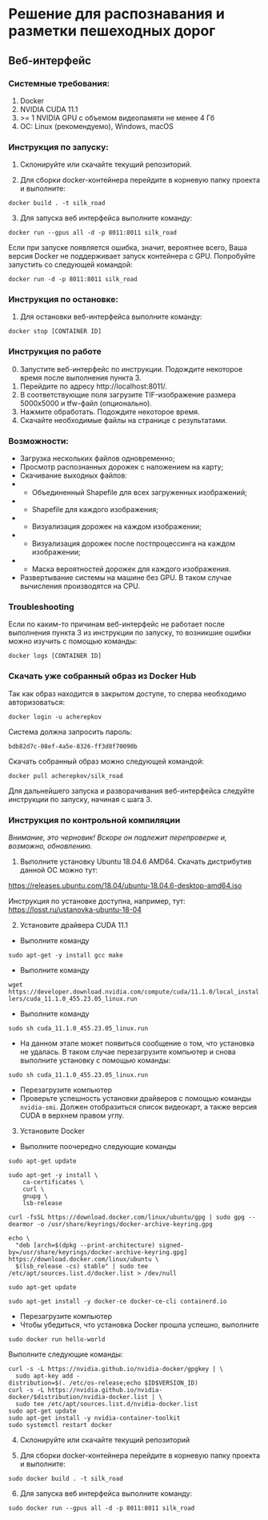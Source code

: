 # Решение для распознавания и разметки пешеходных дорог
## Веб-интерфейс
### Системные требования:
1. Docker
2. NVIDIA CUDA 11.1
3. \>= 1 NVIDIA GPU с объемом видеопамяти не менее 4 Гб
4. OC: Linux (рекомендуемо), Windows, macOS
### Инструкция по запуску:
1. Склонируйте или скачайте текущий репозиторий.

2. Для сборки docker-контейнера перейдите в корневую папку проекта и выполните:

`docker build . -t silk_road`

3. Для запуска веб интерфейса выполните команду:

`docker run --gpus all -d -p 8011:8011 silk_road`

Если при запуске появляется ошибка, значит, вероятнее всего, Ваша версия Docker не поддерживает запуск контейнера с GPU. Попробуйте запустить со следующей командой:

`docker run -d -p 8011:8011 silk_road`

### Инструкция по остановке:
1. Для остановки веб-интерфейса выполните команду:

`docker stop [CONTAINER ID]`

### Инструкция по работе
0. Запустите веб-интерфейс по инструкции. Подождите некоторое время после выполнения пункта 3.
1. Перейдите по адресу http://localhost:8011/.
2. В соответствующие поля загрузите TIF-изображение размера 5000x5000 и tfw-файл (опционально).
3. Нажмите обработать. Подождите некоторое время.
4. Скачайте необходимые файлы на странице с результатами.

### Возможности:
* Загрузка нескольких файлов одновременно;
* Просмотр распознанных дорожек с наложением на карту;
* Скачивание выходных файлов:
* * Объединенный Shapefile для всех загруженных изображений;
* * Shapefile для каждого изображения;
* * Визуализация дорожек на каждом изображении;
* * Визуализация дорожек после постпроцессинга на каждом изображении;
* * Маска вероятностей дорожек для каждого изображения.
* Развертывание системы на машине без GPU. В таком случае вычисления производятся на CPU.

### Troubleshooting
Если по каким-то причинам веб-интерфейс не работает после выполнения пункта 3 из инструкции по запуску, то возникшие ошибки можно изучить с помощью команды:

`docker logs [CONTAINER ID]`

### Скачать уже собранный образ из Docker Hub
Так как образ находится в закрытом доступе, то сперва необходимо авторизоваться:

`docker login -u acherepkov`

Система должна запросить пароль:

`bdb82d7c-08ef-4a5e-8326-ff3d8f70090b`

Скачать собранный образ можно следующей командой:

`docker pull acherepkov/silk_road`

Для дальнейшего запуска и разворачивания веб-интерфейса следуйте инструкции по запуску, начиная с шага 3.

### Инструкция по контрольной компиляции
*Внимание, это черновик! Вскоре он подлежит перепроверке и, возможно, обновлению.*

1. Выполните установку Ubuntu 18.04.6 AMD64. Скачать дистрибутив данной ОС можно тут: 

https://releases.ubuntu.com/18.04/ubuntu-18.04.6-desktop-amd64.iso

Инструкция по установке доступна, например, тут: https://losst.ru/ustanovka-ubuntu-18-04

2. Установите драйвера CUDA 11.1
* Выполните команду

`sudo apt-get -y install gcc make`

* Выполните команду

`wget https://developer.download.nvidia.com/compute/cuda/11.1.0/local_installers/cuda_11.1.0_455.23.05_linux.run`

* Выполните команду

`sudo sh cuda_11.1.0_455.23.05_linux.run`

* На данном этапе может появиться сообщение о том, что установка не удалась. В таком случае перезагрузите компьютер и снова выполните установку с помощью команды:

`sudo sh cuda_11.1.0_455.23.05_linux.run`

* Перезагрузите компьютер
* Проверьте успешность установки драйверов с помощью команды `nvidia-smi`. Должен отобразиться список видеокарт, а также версия CUDA в верхнем правом углу.

3. Установите Docker
* Выполните поочередно следующие команды
```
sudo apt-get update
```
```
sudo apt-get -y install \
    ca-certificates \
    curl \
    gnupg \
    lsb-release
```
```
curl -fsSL https://download.docker.com/linux/ubuntu/gpg | sudo gpg --dearmor -o /usr/share/keyrings/docker-archive-keyring.gpg
```
```
echo \
  "deb [arch=$(dpkg --print-architecture) signed-by=/usr/share/keyrings/docker-archive-keyring.gpg] https://download.docker.com/linux/ubuntu \
  $(lsb_release -cs) stable" | sudo tee /etc/apt/sources.list.d/docker.list > /dev/null
```
```
sudo apt-get update
```
```
sudo apt-get install -y docker-ce docker-ce-cli containerd.io
```
* Перезагрузите компьютер
* Чтобы убедиться, что установка Docker прошла успешно, выполните
```
sudo docker run hello-world
```
Выполните следующие команды:
```
curl -s -L https://nvidia.github.io/nvidia-docker/gpgkey | \
  sudo apt-key add -
distribution=$(. /etc/os-release;echo $ID$VERSION_ID)
curl -s -L https://nvidia.github.io/nvidia-docker/$distribution/nvidia-docker.list | \
  sudo tee /etc/apt/sources.list.d/nvidia-docker.list
sudo apt-get update
sudo apt-get install -y nvidia-container-toolkit
sudo systemctl restart docker
```
4. Склонируйте или скачайте текущий репозиторий

5. Для сборки docker-контейнера перейдите в корневую папку проекта и выполните:

`sudo docker build . -t silk_road`

6. Для запуска веб интерфейса выполните команду:

`sudo docker run --gpus all -d -p 8011:8011 silk_road`

